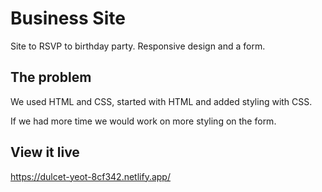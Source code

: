 # Business Site

Site to RSVP to birthday party. Responsive design and a form.

## The problem

We used HTML and CSS, started with HTML and added styling with CSS.

If we had more time we would work on more styling on the form.

## View it live

https://dulcet-yeot-8cf342.netlify.app/
